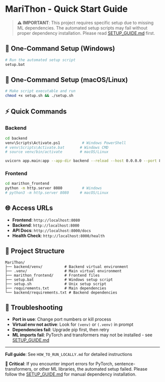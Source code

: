 # MariThon - Quick Start Guide

> **⚠️ IMPORTANT**: This project requires specific setup due to missing ML dependencies. The automated setup scripts may fail without proper dependency installation. Please read [SETUP_GUIDE.md](SETUP_GUIDE.md) first.

## 🚀 One-Command Setup (Windows)

```bash
# Run the automated setup script
setup.bat
```

## 🚀 One-Command Setup (macOS/Linux)

```bash
# Make script executable and run
chmod +x setup.sh && ./setup.sh
```

## ⚡ Quick Commands

### Backend
```bash
cd backend
venv\Scripts\Activate.ps1          # Windows PowerShell
# venv\Scripts\Activate.bat       # Windows CMD
# source venv/bin/activate        # macOS/Linux

uvicorn app.main:app --app-dir backend --reload --host 0.0.0.0 --port 8000
```

### Frontend
```bash
cd marithon_frontend
python -m http.server 8080         # Windows
# python3 -m http.server 8080     # macOS/Linux
```

## 🌐 Access URLs
- **Frontend**: `http://localhost:8080`
- **Backend**: `http://localhost:8000`
- **API Docs**: `http://localhost:8000/docs`
- **Health Check**: `http://localhost:8000/health`

## 📁 Project Structure
```
MariThon/
├── backend/venv/          # Backend virtual environment
├── .venv/                 # Main virtual environment
├── marithon_frontend/     # Frontend files
├── setup.bat              # Windows setup script
├── setup.sh               # Unix setup script
├── requirements.txt       # Main dependencies
└── backend/requirements.txt # Backend dependencies
```

## 🔧 Troubleshooting
- **Port in use**: Change port numbers or kill process
- **Virtual env not active**: Look for `(venv)` or `(.venv)` in prompt
- **Dependencies fail**: Upgrade pip first, then retry
- **ML imports fail**: PyTorch and transformers may not be installed - see [SETUP_GUIDE.md](SETUP_GUIDE.md)

---
**Full guide**: See `HOW_TO_RUN_LOCALLY.md` for detailed instructions

**🚨 Critical**: If you encounter import errors for PyTorch, sentence-transformers, or other ML libraries, the automated setup failed. Please follow the [SETUP_GUIDE.md](SETUP_GUIDE.md) for manual dependency installation.
